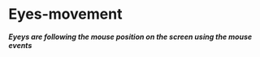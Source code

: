# <h1>Eyes-movement</H1>
<strong><em>Eyeys are following the mouse position on the screen using the mouse events</em></strong>  

